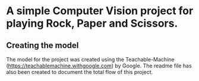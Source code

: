 # A simple Computer Vision project for playing Rock, Paper and Scissors. 

## Creating the model 

The model for the project was created using the Teachable-Machine (https://teachablemachine.withgoogle.com) by Google.
The readme file has also been created to document the total flow of this project. 

